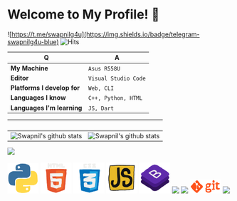 # Welcome to My Profile! 👋 
![https://t.me/swapnilg4u](https://img.shields.io/badge/telegram-swapnilg4u-blue)
 ![Hits](https://hits.seeyoufarm.com/api/count/incr/badge.svg?url=https://github.com/swapnilg4u/)



Q | A
--- | --- 
**My Machine**  | `Asus R558U`
**Editor**  | `Visual Studio Code`
**Platforms I develop for** | `Web, CLI`
**Languages I know**  | `C++, Python, HTML`
**Languages I'm learning** | `JS, Dart`

‏‏‎ ‎| ‏‏‎ ‎
--- | ---
![Swapnil's github stats](https://github-readme-stats.vercel.app/api?username=swapnilg4u&show_icons=true&theme=radical&include_all_commits=true) | ![Swapnil's github stats](https://github-readme-stats.vercel.app/api/top-langs/?username=swapnilg4u&theme=radical&layout=compact)

<img src="https://github-readme-streak-stats.herokuapp.com/?user=swapnilg4u"></img>

<p>
<img src="https://raw.githubusercontent.com/swapnilg4u/useful-resources/main/GIFs/python.gif" width="70">
<img src="https://raw.githubusercontent.com/swapnilg4u/useful-resources/main/GIFs/html.gif" width="70">
<img src="https://raw.githubusercontent.com/swapnilg4u/useful-resources/main/GIFs/css.gif" width="70">
<img src="https://raw.githubusercontent.com/swapnilg4u/useful-resources/main/GIFs/js.webp" width="70">
<img src="https://raw.githubusercontent.com/swapnilg4u/useful-resources/main/GIFs/bootstrap.gif" width="70">
<img src="https://raw.githubusercontent.com/swapnilg4u/useful-resources/main/GIFs/vscode.gif" width="70">
<img src="https://raw.githubusercontent.com/swapnilg4u/useful-resources/main/GIFs/sublime.gif" width="70">
<img src="https://raw.githubusercontent.com/swapnilg4u/useful-resources/main/GIFs/git.gif" width="70">
<img src="https://raw.githubusercontent.com/swapnilg4u/useful-resources/main/GIFs/github.gif" width="70">
</p>

